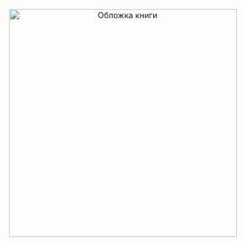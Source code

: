 <p align="center">
  <img src="https://loveread.ec/img/photo_books/92372/i_002.jpg" alt="Обложка книги" width="400"/>
</p>
